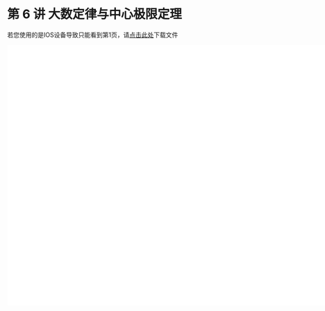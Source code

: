 
# 第 6 讲 大数定律与中心极限定理

<object data="概率论与数理统计 第 6 讲.pdf" type="application/pdf" width="150%" height="800">
    <p>若您使用的是IOS设备导致只能看到第1页，请<a href="概率论与数理统计 第 6 讲.pdf">点击此处</a>下载文件</p>
    <iframe src="概率论与数理统计 第 6 讲.pdf#navpanes=0" width="500%" height="600" frameborder="0"></iframe>
    
</object>




